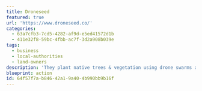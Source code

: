 ```yaml
---
title: Droneseed
featured: true
url: 'https://www.droneseed.co/'
categories:
  - 63a7cfb3-7cd5-4282-af9d-e5ed41572d1b
  - 411e32f8-59bc-4fbb-ac7f-3d2a908b039e
tags:
  - business
  - local-authorities
  - land-owners
description: 'They plant native trees & vegetation using drone swarms and spray to protect them. Provide valuable insights to customers by collecting data in the field. Work with Governments, nonprofits, and private land owners as a service provider.'
blueprint: action
id: 64f57f7a-b846-42a1-9a40-4b990bb9b16f
---
```

